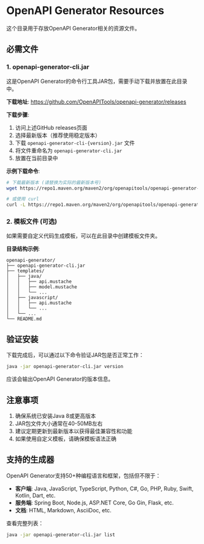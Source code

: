 # OpenAPI Generator Resources

这个目录用于存放OpenAPI Generator相关的资源文件。

## 必需文件

### 1. openapi-generator-cli.jar

这是OpenAPI Generator的命令行工具JAR包，需要手动下载并放置在此目录中。

**下载地址**: https://github.com/OpenAPITools/openapi-generator/releases

**下载步骤**:
1. 访问上述GitHub releases页面
2. 选择最新版本（推荐使用稳定版本）
3. 下载 `openapi-generator-cli-{version}.jar` 文件
4. 将文件重命名为 `openapi-generator-cli.jar`
5. 放置在当前目录中

**示例下载命令**:
```bash
# 下载最新版本 (请替换为实际的最新版本号)
wget https://repo1.maven.org/maven2/org/openapitools/openapi-generator-cli/7.2.0/openapi-generator-cli-7.2.0.jar -O openapi-generator-cli.jar

# 或使用 curl
curl -L https://repo1.maven.org/maven2/org/openapitools/openapi-generator-cli/7.2.0/openapi-generator-cli-7.2.0.jar -o openapi-generator-cli.jar
```

### 2. 模板文件 (可选)

如果需要自定义代码生成模板，可以在此目录中创建模板文件夹。

**目录结构示例**:
```
openapi-generator/
├── openapi-generator-cli.jar
├── templates/
│   ├── java/
│   │   ├── api.mustache
│   │   ├── model.mustache
│   │   └── ...
│   ├── javascript/
│   │   ├── api.mustache
│   │   └── ...
│   └── ...
└── README.md
```

## 验证安装

下载完成后，可以通过以下命令验证JAR包是否正常工作：

```bash
java -jar openapi-generator-cli.jar version
```

应该会输出OpenAPI Generator的版本信息。

## 注意事项

1. 确保系统已安装Java 8或更高版本
2. JAR包文件大小通常在40-50MB左右
3. 建议定期更新到最新版本以获得最佳兼容性和功能
4. 如果使用自定义模板，请确保模板语法正确

## 支持的生成器

OpenAPI Generator支持50+种编程语言和框架，包括但不限于：

- **客户端**: Java, JavaScript, TypeScript, Python, C#, Go, PHP, Ruby, Swift, Kotlin, Dart, etc.
- **服务端**: Spring Boot, Node.js, ASP.NET Core, Go Gin, Flask, etc.
- **文档**: HTML, Markdown, AsciiDoc, etc.

查看完整列表：
```bash
java -jar openapi-generator-cli.jar list
```
